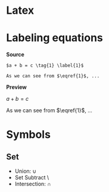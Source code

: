# Latex

# Labeling equations

**Source**
```
$a + b = c \tag{1} \label{1}$

As we can see from $\eqref{1}$, ...
```

**Preview**

$a + b = c \tag{1}$

As we can see from $\eqref{1}$, ...

# Symbols 

## Set
- Union: $\cup$
- Set Subtract $\setminus$
- Intersection: $\cap$
